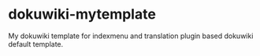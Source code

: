 # dokuwiki-mytemplate
My dokuwiki template for indexmenu and translation plugin based dokuwiki default template.
